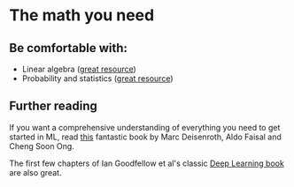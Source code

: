 # The math you need

## Be comfortable with:
- Linear algebra ([great resource](https://www.youtube.com/playlist?list=PLZHQObOWTQDPD3MizzM2xVFitgF8hE_ab))
- Probability and statistics ([great resource](https://www.youtube.com/user/joshstarmer))

## Further reading

If you want a comprehensive understanding of everything you need to get started in ML, read [this](https://mml-book.github.io/book/mml-book.pdf) fantastic book by Marc Deisenroth, Aldo Faisal and Cheng Soon Ong.

The first few chapters of Ian Goodfellow et al's classic [Deep Learning book](http://www.deeplearningbook.org/) are also great.
